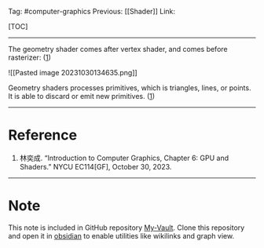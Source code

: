 Tag: #computer-graphics 
Previous: [[Shader]]
Link: 

[TOC]

---

The geometry shader comes after vertex shader, and comes before rasterizer: (<u>1</u>)

![[Pasted image 20231030134635.png]]

Geometry shaders processes primitives, which is triangles, lines, or points. It is able to discard or emit new primitives. (<u>1</u>)

---

# Reference

1. 林奕成. “Introduction to Computer Graphics, Chapter 6: GPU and Shaders.” NYCU EC114[GF], October 30, 2023.

---

# Note

This note is included in GitHub repository [My-Vault](https://github.com/LittleD3092/My-Vault.git). Clone this repository and open it in [obsidian](https://obsidian.md/) to enable utilities like wikilinks and graph view.